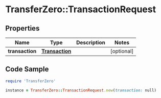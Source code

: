 # TransferZero::TransactionRequest

## Properties

Name | Type | Description | Notes
------------ | ------------- | ------------- | -------------
**transaction** | [**Transaction**](Transaction.md) |  | [optional] 

## Code Sample

```ruby
require 'TransferZero'

instance = TransferZero::TransactionRequest.new(transaction: null)
```


